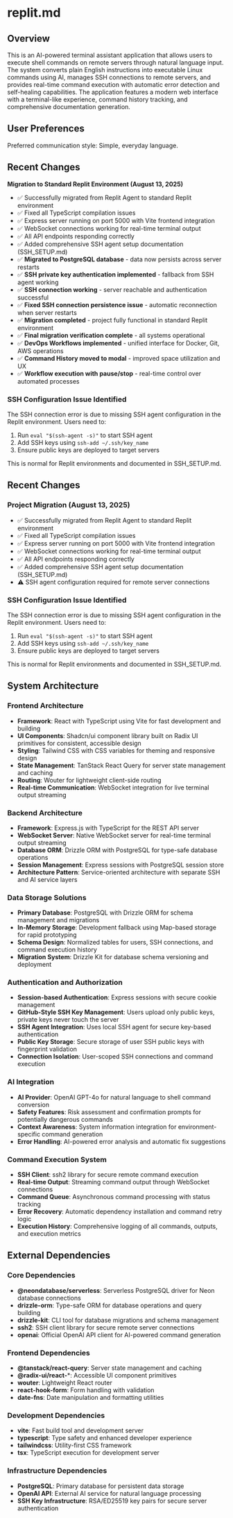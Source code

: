 # replit.md

## Overview

This is an AI-powered terminal assistant application that allows users to execute shell commands on remote servers through natural language input. The system converts plain English instructions into executable Linux commands using AI, manages SSH connections to remote servers, and provides real-time command execution with automatic error detection and self-healing capabilities. The application features a modern web interface with a terminal-like experience, command history tracking, and comprehensive documentation generation.

## User Preferences

Preferred communication style: Simple, everyday language.

## Recent Changes

**Migration to Standard Replit Environment (August 13, 2025)**
- ✅ Successfully migrated from Replit Agent to standard Replit environment
- ✅ Fixed all TypeScript compilation issues
- ✅ Express server running on port 5000 with Vite frontend integration
- ✅ WebSocket connections working for real-time terminal output
- ✅ All API endpoints responding correctly
- ✅ Added comprehensive SSH agent setup documentation (SSH_SETUP.md)
- ✅ **Migrated to PostgreSQL database** - data now persists across server restarts
- ✅ **SSH private key authentication implemented** - fallback from SSH agent working
- ✅ **SSH connection working** - server reachable and authentication successful
- ✅ **Fixed SSH connection persistence issue** - automatic reconnection when server restarts
- ✅ **Migration completed** - project fully functional in standard Replit environment
- ✅ **Final migration verification complete** - all systems operational
- ✅ **DevOps Workflows implemented** - unified interface for Docker, Git, AWS operations
- ✅ **Command History moved to modal** - improved space utilization and UX
- ✅ **Workflow execution with pause/stop** - real-time control over automated processes

### SSH Configuration Issue Identified
The SSH connection error is due to missing SSH agent configuration in the Replit environment. Users need to:
1. Run `eval "$(ssh-agent -s)"` to start SSH agent
2. Add SSH keys using `ssh-add ~/.ssh/key_name`
3. Ensure public keys are deployed to target servers

This is normal for Replit environments and documented in SSH_SETUP.md.

## Recent Changes

### Project Migration (August 13, 2025)
- ✅ Successfully migrated from Replit Agent to standard Replit environment
- ✅ Fixed all TypeScript compilation issues
- ✅ Express server running on port 5000 with Vite frontend integration
- ✅ WebSocket connections working for real-time terminal output
- ✅ All API endpoints responding correctly
- ✅ Added comprehensive SSH agent setup documentation (SSH_SETUP.md)
- ⚠️ SSH agent configuration required for remote server connections

### SSH Configuration Issue Identified
The SSH connection error is due to missing SSH agent configuration in the Replit environment. Users need to:
1. Run `eval "$(ssh-agent -s)"` to start SSH agent
2. Add SSH keys using `ssh-add ~/.ssh/key_name`
3. Ensure public keys are deployed to target servers

This is normal for Replit environments and documented in SSH_SETUP.md.

## System Architecture

### Frontend Architecture
- **Framework**: React with TypeScript using Vite for fast development and building
- **UI Components**: Shadcn/ui component library built on Radix UI primitives for consistent, accessible design
- **Styling**: Tailwind CSS with CSS variables for theming and responsive design
- **State Management**: TanStack React Query for server state management and caching
- **Routing**: Wouter for lightweight client-side routing
- **Real-time Communication**: WebSocket integration for live terminal output streaming

### Backend Architecture
- **Framework**: Express.js with TypeScript for the REST API server
- **WebSocket Server**: Native WebSocket server for real-time terminal output streaming
- **Database ORM**: Drizzle ORM with PostgreSQL for type-safe database operations
- **Session Management**: Express sessions with PostgreSQL session store
- **Architecture Pattern**: Service-oriented architecture with separate SSH and AI service layers

### Data Storage Solutions
- **Primary Database**: PostgreSQL with Drizzle ORM for schema management and migrations
- **In-Memory Storage**: Development fallback using Map-based storage for rapid prototyping
- **Schema Design**: Normalized tables for users, SSH connections, and command execution history
- **Migration System**: Drizzle Kit for database schema versioning and deployment

### Authentication and Authorization
- **Session-based Authentication**: Express sessions with secure cookie management
- **GitHub-Style SSH Key Management**: Users upload only public keys, private keys never touch the server
- **SSH Agent Integration**: Uses local SSH agent for secure key-based authentication
- **Public Key Storage**: Secure storage of user SSH public keys with fingerprint validation
- **Connection Isolation**: User-scoped SSH connections and command execution

### AI Integration
- **AI Provider**: OpenAI GPT-4o for natural language to shell command conversion
- **Safety Features**: Risk assessment and confirmation prompts for potentially dangerous commands
- **Context Awareness**: System information integration for environment-specific command generation
- **Error Handling**: AI-powered error analysis and automatic fix suggestions

### Command Execution System
- **SSH Client**: ssh2 library for secure remote command execution
- **Real-time Output**: Streaming command output through WebSocket connections
- **Command Queue**: Asynchronous command processing with status tracking
- **Error Recovery**: Automatic dependency installation and command retry logic
- **Execution History**: Comprehensive logging of all commands, outputs, and execution metrics

## External Dependencies

### Core Dependencies
- **@neondatabase/serverless**: Serverless PostgreSQL driver for Neon database connections
- **drizzle-orm**: Type-safe ORM for database operations and query building
- **drizzle-kit**: CLI tool for database migrations and schema management
- **ssh2**: SSH client library for secure remote server connections
- **openai**: Official OpenAI API client for AI-powered command generation

### Frontend Dependencies
- **@tanstack/react-query**: Server state management and caching
- **@radix-ui/react-***: Accessible UI component primitives
- **wouter**: Lightweight React router
- **react-hook-form**: Form handling with validation
- **date-fns**: Date manipulation and formatting utilities

### Development Dependencies
- **vite**: Fast build tool and development server
- **typescript**: Type safety and enhanced developer experience
- **tailwindcss**: Utility-first CSS framework
- **tsx**: TypeScript execution for development server

### Infrastructure Dependencies
- **PostgreSQL**: Primary database for persistent data storage
- **OpenAI API**: External AI service for natural language processing
- **SSH Key Infrastructure**: RSA/ED25519 key pairs for secure server authentication